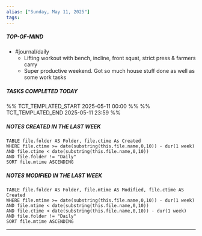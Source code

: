 ```yaml
---
alias: ["Sunday, May 11, 2025"]
tags: 
---
```

##### TOP-OF-MIND
- #journal/daily 
	- Lifting workout with bench, incline, front squat, strict press & farmers carry
	- Super productive weekend. Got so much house stuff done as well as some work tasks

##### TASKS COMPLETED TODAY
%% TCT_TEMPLATED_START 2025-05-11 00:00 %%
%% TCT_TEMPLATED_END 2025-05-11 23:59 %%



##### NOTES CREATED IN THE LAST WEEK
``` dataview
TABLE file.folder AS Folder, file.ctime As Created
WHERE file.ctime >= date(substring(this.file.name,0,10)) - dur(1 week) 
AND file.ctime < date(substring(this.file.name,0,10)) 
AND file.folder != "Daily"
SORT file.mtime ASCENDING
```

##### NOTES MODIFIED IN THE LAST WEEK
``` dataview
TABLE file.folder AS Folder, file.mtime AS Modified, file.ctime AS Created
WHERE file.mtime >= date(substring(this.file.name,0,10)) - dur(1 week)
AND file.mtime < date(substring(this.file.name,0,10))
AND file.ctime < date(substring(this.file.name,0,10)) - dur(1 week)
AND file.folder != "Daily"
SORT file.mtime ASCENDING
```
---
